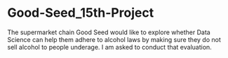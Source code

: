 # Good-Seed_15th-Project
The supermarket chain Good Seed would like to explore whether Data Science can help them adhere to alcohol laws by making sure they do not sell alcohol to people underage. I am asked to conduct that evaluation.
